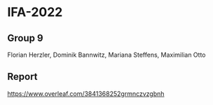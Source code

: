 # IFA-2022

## Group 9 
Florian Herzler, Dominik Bannwitz, Mariana Steffens, Maximilian Otto

## Report
https://www.overleaf.com/3841368252grmnczvzgbnh

